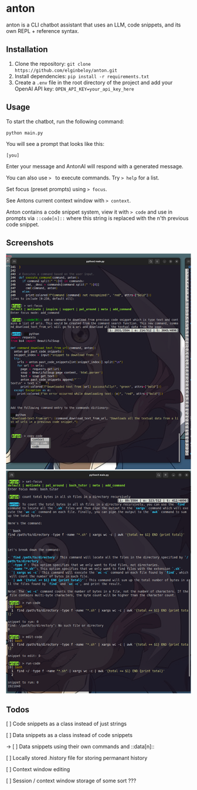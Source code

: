 # anton

anton is a CLI chatbot assistant that uses an LLM, code snippets, and its own
REPL + reference syntax.

## Installation

1. Clone the repository: `git clone https://github.com/elginbeloy/anton.git`
2. Install dependencies: `pip install -r requirements.txt`
3. Create a `.env` file in the root directory of the project and add your OpenAI API key: `OPEN_API_KEY=your_api_key_here`

## Usage

To start the chatbot, run the following command:

```
python main.py
```

You will see a prompt that looks like this:

```
[you] 
```

Enter your message and AntonAI will respond with a generated message.

You can also use `> ` to execute commands. Try `> help` for a list.

Set focus (preset prompts) using `> focus`.

See Antons current context window with `> context`. 

Anton contains a code snippet system, view it with `> code` and use 
in prompts via `::code[n]::` where this string is replaced with the n'th
previous code snippet.

## Screenshots

![Alt text](./screenshot_1.png?raw=true "Screenshot of AntonCLI")
![Alt text](./screenshot_2.png?raw=true "Screenshot of AntonCLI adding code to himself.")

## Todos

[ ] Code snippets as a class instead of just strings

[ ] Data snippets as a class instead of code snippets

-> [ ] Data snippets using their own commands and ::data[n]::

[ ] Locally stored .history file for storing permanant history

[ ] Context window editing

[ ] Session / context window storage of some sort ??? 